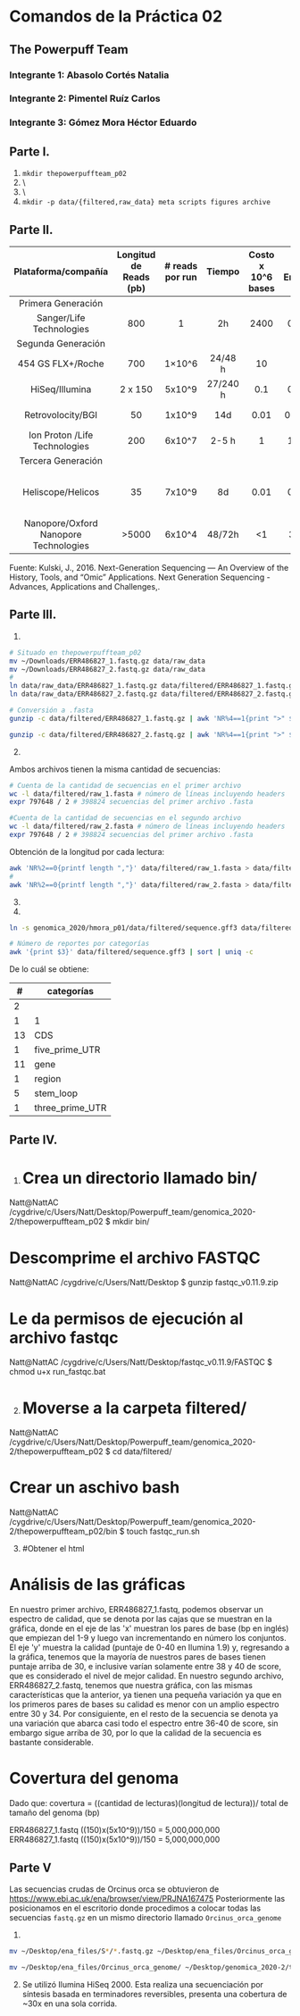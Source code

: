 # Comandos de la Práctica 02
## The Powerpuff Team
### Integrante 1: Abasolo Cortés Natalia
### Integrante 2: Pimentel Ruíz Carlos
### Integrante 3: Gómez Mora Héctor Eduardo

## Parte I.
01. `mkdir thepowerpuffteam_p02`
02.	\
03.	\
04. `mkdir -p data/{filtered,raw_data} meta scripts figures archive`

## Parte II.

|          Plataforma/compañía          	| Longitud de Reads (pb) 	| # reads por run 	|  Tiempo  	| Costo x 10^6 bases 	| % Error 	|                          Química                         	|
|:-------------------------------------:	|:----------------------:	|:---------------:	|:--------:	|:------------------:	|:-------:	|:--------------------------------------------------------:	|
| Primera Generación                    	|                        	|                 	|          	|                    	|         	|                                                          	|
|        Sanger/Life Technologies       	|           800          	|        1        	|    2h    	|        2400        	|   0.3   	|                    Terminador Dideoxi                    	|
| Segunda Generación                    	|                        	|                 	|          	|                    	|         	|                                                          	|
|           454 GS FLX+/Roche           	|           700          	|      1×10^6     	|  24/48 h 	|         10         	|    1    	|                     Pirosecuenciación                    	|
|             HiSeq/Illumina            	|         2 x 150        	|      5x10^9     	| 27/240 h 	|         0.1        	|   0.8   	|                 Terminadores reversibles                 	|
|           Retrovolocity/BGI           	|           50           	|      1x10^9     	|    14d   	|        0.01        	|   0.01  	|                   Nanoesferas/ Ligadura                  	|
|     Ion Proton /Life Technologies     	|           200          	|      6x10^7     	|   2-5 h  	|          1         	|   1.7   	|                   detección de Protones                  	|
| Tercera Generación                    	|                        	|                 	|          	|                    	|         	|                                                          	|
|           Heliscope/Helicos           	|           35           	|      7x10^9     	|    8d    	|        0.01        	|   0.2   	| Secuenciación de molécula sencilla (SMS) en tiempo real. 	|
| Nanopore/Oxford Nanopore Technologies 	|          >5000         	|      6x10^4     	|  48/72h  	|         <1         	|    34   	|                    SMS en Tiempo Real                    	|

Fuente: Kulski, J., 2016. Next-Generation Sequencing — An Overview of the History, Tools, and “Omic” Applications. Next Generation Sequencing - Advances, Applications and Challenges,.

## Parte III.
1.
  ~~~bash
  # Situado en thepowerpuffteam_p02
  mv ~/Downloads/ERR486827_1.fastq.gz data/raw_data
  mv ~/Downloads/ERR486827_2.fastq.gz data/raw_data
  #
  ln data/raw_data/ERR486827_1.fastq.gz data/filtered/ERR486827_1.fastq.gz
  ln data/raw_data/ERR486827_2.fastq.gz data/filtered/ERR486827_2.fastq.gz

  # Conversión a .fasta
  gunzip -c data/filtered/ERR486827_1.fastq.gz | awk 'NR%4==1{print ">" $0} NR%4==2{print}' > data/filtered/raw_1.fasta

  gunzip -c data/filtered/ERR486827_2.fastq.gz | awk 'NR%4==1{print ">" $0} NR%4==2{print}' > data/filtered/raw_2.fasta
  ~~~

2.
Ambos archivos tienen la misma cantidad de secuencias:
  ~~~bash
  # Cuenta de la cantidad de secuencias en el primer archivo
  wc -l data/filtered/raw_1.fasta # número de líneas incluyendo headers
  expr 797648 / 2 # 398824 secuencias del primer archivo .fasta

  #Cuenta de la cantidad de secuencias en el segundo archivo
  wc -l data/filtered/raw_2.fasta # número de líneas incluyendo headers
  expr 797648 / 2 # 398824 secuencias del primer archivo .fasta
  ~~~

  Obtención de la longitud por cada lectura:
  ~~~bash
  awk 'NR%2==0{printf length ","}' data/filtered/raw_1.fasta > data/filtered/lengths_1.csv
  #
  awk 'NR%2==0{printf length ","}' data/filtered/raw_2.fasta > data/filtered/lengths_2.csv
  ~~~

3.

4.

  ~~~bash
  ln -s genomica_2020/hmora_p01/data/filtered/sequence.gff3 data/filtered/sequence.gff3

  # Número de reportes por categorías
  awk '{print $3}' data/filtered/sequence.gff3 | sort | uniq -c
  ~~~  

  De lo cuál se obtiene:

  | #  | categorías      |
  |----|-----------------|
  | 2  |                 |
  | 1  | 1               |
  | 13 | CDS             |
  | 1  | five_prime_UTR  |
  | 11 | gene            |
  | 1  | region          |
  | 5  | stem_loop       |
  | 1  | three_prime_UTR |

## Parte IV.

1. # Crea un directorio llamado bin/
Natt@NattAC /cygdrive/c/Users/Natt/Desktop/Powerpuff_team/genomica_2020-2/thepowerpuffteam_p02
$ mkdir bin/
# Descomprime el archivo FASTQC
Natt@NattAC /cygdrive/c/Users/Natt/Desktop
$ gunzip fastqc_v0.11.9.zip
# Le da permisos de ejecución al archivo fastqc
Natt@NattAC /cygdrive/c/Users/Natt/Desktop/fastqc_v0.11.9/FASTQC
$ chmod u+x run_fastqc.bat

2. # Moverse a la carpeta filtered/
Natt@NattAC /cygdrive/c/Users/Natt/Desktop/Powerpuff_team/genomica_2020-2/thepowerpuffteam_p02
$ cd data/filtered/
# Crear un aschivo bash
Natt@NattAC /cygdrive/c/Users/Natt/Desktop/Powerpuff_team/genomica_2020-2/thepowerpuffteam_p02/bin
$ touch fastqc_run.sh

3. #Obtener el html
# Análisis de las gráficas 
En nuestro primer archivo, ERR486827_1.fastq, podemos observar un espectro de calidad, que se denota por las cajas que se muestran en la gráfica, donde en el eje de las 'x' muestran los pares de base (bp en inglés) que empiezan del 1-9 y luego van incrementando en número los conjuntos. El eje 'y' muestra la calidad (puntaje de 0-40 en Ilumina 1.9) y, regresando a la gráfica, tenemos que la mayoría de nuestros pares de bases tienen puntaje arriba de 30, e inclusive varían solamente entre 38 y 40 de score, que es considerado el nivel de mejor calidad.
En nuestro segundo archivo, ERR486827_2.fastq, tenemos que nuestra gráfica, con las mismas características que la anterior, ya tienen una pequeña variación ya que en los primeros pares de bases su calidad es menor con un amplio espectro entre 30 y 34. Por consiguiente, en el resto de la secuencia se denota ya una variación que abarca casi todo el espectro entre 36-40 de score, sin embargo sigue arriba de 30, por lo que la calidad de la secuencia es bastante considerable.
# Covertura del genoma
Dado que:
covertura = ((cantidad de lecturas)(longitud de lectura))/ total de tamaño del genoma (bp)

ERR486827_1.fastq  ((150)x(5x10^9))/150 = 5,000,000,000
ERR486827_1.fastq  ((150)x(5x10^9))/150 = 5,000,000,000

## Parte V


Las secuencias crudas de Orcinus orca se obtuvieron de https://www.ebi.ac.uk/ena/browser/view/PRJNA167475
Posteriormente las posicionamos en el escritorio donde procedimos a colocar todas las secuencias `fastq.gz` en un mismo directorio llamado `Orcinus_orca_genome`

1.
~~~bash
mv ~/Desktop/ena_files/S*/*.fastq.gz ~/Desktop/ena_files/Orcinus_orca_genome/

mv ~/Desktop/ena_files/Orcinus_orca_genome/ ~/Desktop/genomica_2020-2/thepowerpuffteam_p02/data/raw_data/
~~~

2. Se utilizó Ilumina HiSeq 2000. Esta realiza una secuenciación por síntesis basada en terminadores reversibles, presenta una cobertura de ~30x en una sola corrida.
